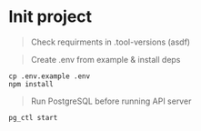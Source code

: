 # Init project

> Check requirments in .tool-versions (asdf)

> Create .env from example & install deps

```
cp .env.example .env
npm install
```

> Run PostgreSQL before running API server

```
pg_ctl start
```
